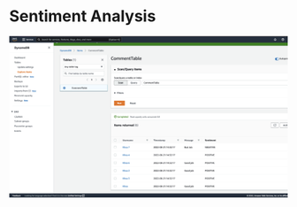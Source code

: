 # Sentiment Analysis
![Sentiment Analysis Comment Table](sentiment_analysis_table.png "Sentiment Analysis Comment Table")
